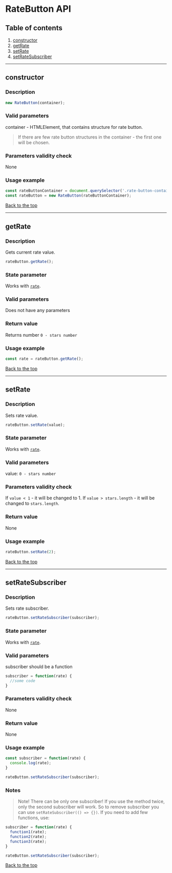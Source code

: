 <a name="top"></a>

# RateButton API

## Table of contents
1. [constructor](#constructor)
2. [getRate](#getrate)
3. [setRate](#setrate)
4. [setRateSubscriber](#setratesubscriber)


***
<a name="constructor"></a>

## constructor

### Description
```js
new RateButton(container);
```

### Valid parameters
container - HTMLElement, that contains structure for rate button. 
> If there are few rate button structures in the container - the first one will be chosen.

### Parameters validity check
None

### Usage example
```js
const rateButtonContainer = document.querySelector('.rate-button-container');
const rateButton = new RateButton(rateButtonContainer);
```

[Back to the top](#top)


***
<a name="getrate"></a>

## getRate

### Description
Gets current rate value.
```js
rateButton.getRate();
```

### State parameter
Works with [`rate`](rate-button.state.md#rate).

### Valid parameters
Does not have any parameters

### Return value
Returns number `0 - stars number`

### Usage example
```js
const rate = rateButton.getRate();
```

[Back to the top](#top)


***
<a name="setRate"></a>

## setRate

### Description
Sets rate value.
```js
rateButton.setRate(value);
```

### State parameter
Works with [`rate`](rate-button.state.md#rate).

### Valid parameters
value: `0 - stars number`

### Parameters validity check
If `value < 1` - it will be changed to 1.
If `value > stars.length` - it will be changed to `stars.length`.

### Return value
None

### Usage example
```js
rateButton.setRate(2);
```

[Back to the top](#top)


***
<a name="setratesubscriber"></a>

## setRateSubscriber

### Description
Sets rate subscriber.
```js
rateButton.setRateSubscriber(subscriber);
```

### State parameter
Works with [`rate`](rate-button.state.md#rate).

### Valid parameters
subscriber should be a function
```js
subscriber = function(rate) {
  //some code
}
```

### Parameters validity check
None

### Return value
None

### Usage example
```js
const subscriber = function(rate) {
  console.log(rate);
}

rateButton.setRateSubscriber(subscriber);
```

### Notes
> Note! There can be only one subscriber! If you use the method twice, only the second subscriber will work.
So to remove subscriber you can use `setRateSubscriber(() => {})`.
If you need to add few functions, use:
```js
subscriber = function(rate) {
  function1(rate);
  function2(rate);
  function3(rate);
}

rateButton.setRateSubscriber(subscriber);
```

[Back to the top](#top)
